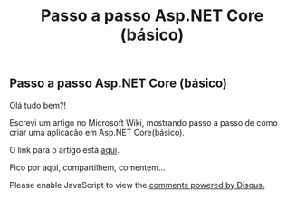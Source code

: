 ﻿---
title: "Passo a passo Asp.NET Core (básico)"
comments: true
excerpt_separator: "Ler mais"
categories:
  - Asp.Net Core
  - CSharp
tags:
  - CSharp
  - Asp.Net Core
---

## Passo a passo Asp.NET Core (básico)

Olá tudo bem?!

Escrevi um artigo no Microsoft Wiki, mostrando passo a passo de como criar uma aplicação em Asp.NET Core(básico).

O link para o artigo está [aqui](https://social.technet.microsoft.com/wiki/pt-br/contents/articles/50997.passo-a-passo-asp-net-core-basico.aspx).

Fico por aqui, compartilhem, comentem...

<div id="disqus_thread"></div>
<script>
    var disqus_config = function () {
        this.page.url = "http://ralms.net/asp.net%20core/csharp/passoapassoaspnetcore/";
        this.page.identifier = "PASSOAPASSOASPNETCORE";
    };
    (function() {  // REQUIRED CONFIGURATION VARIABLE: EDIT THE SHORTNAME BELOW
        var d = document, s = d.createElement('script');

        s.src = '//ralmsdeveloper.disqus.com/embed.js';

        s.setAttribute('data-timestamp', +new Date());
        (d.head || d.body).appendChild(s);
    })();
</script>
<noscript>Please enable JavaScript to view the <a href="https://disqus.com/?ref_noscript" rel="nofollow">comments powered by Disqus.</a></noscript>